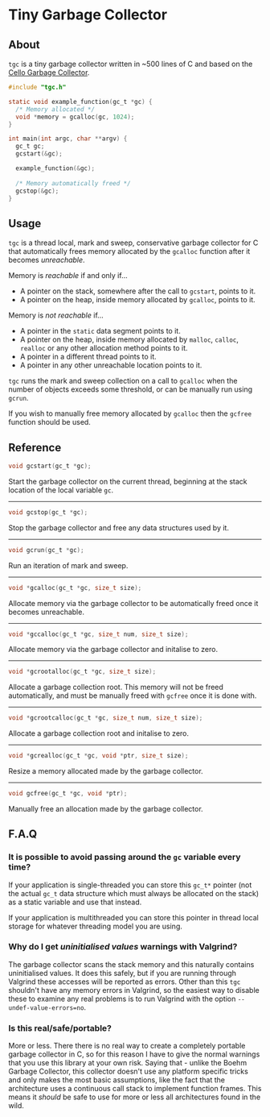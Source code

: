 Tiny Garbage Collector
======================

About
-----

`tgc` is a tiny garbage collector written in ~500 lines of C and based on the 
[Cello Garbage Collector](http://libcello.org/learn/garbage-collection).

```c
#include "tgc.h"

static void example_function(gc_t *gc) {
  /* Memory allocated */
  void *memory = gcalloc(gc, 1024);
}

int main(int argc, char **argv) {
  gc_t gc;
  gcstart(&gc);

  example_function(&gc);
  
  /* Memory automatically freed */
  gcstop(&gc);  
}
```

Usage
-----

`tgc` is a thread local, mark and sweep, conservative garbage collector for C 
that automatically frees memory allocated by the `gcalloc` function after it 
becomes _unreachable_.

Memory is _reachable_ if and only if...

* A pointer on the stack, somewhere after the call to `gcstart`, points to it.
* A pointer on the heap, inside memory allocated by `gcalloc`, points to it.

Memory is _not reachable_ if...

* A pointer in the `static` data segment points to it.
* A pointer on the heap, inside memory allocated by `malloc`, `calloc`, 
`realloc` or any other allocation method points to it.
* A pointer in a different thread points to it.
* A pointer in any other unreachable location points to it.

`tgc` runs the mark and sweep collection on a call to `gcalloc` when the number 
of objects exceeds some threshold, or can be manually run using `gcrun`.

If you wish to manually free memory allocated by `gcalloc` then the `gcfree` 
function should be used.




Reference
---------

```c
void gcstart(gc_t *gc);
```

Start the garbage collector on the current thread, beginning at the stack 
location of the local variable `gc`.

* * *

```c
void gcstop(gc_t *gc);
```

Stop the garbage collector and free any data structures used by it.

* * *

```c
void gcrun(gc_t *gc);
```

Run an iteration of mark and sweep.

* * * 

```c
void *gcalloc(gc_t *gc, size_t size);
```

Allocate memory via the garbage collector to be automatically freed once it
becomes unreachable.

* * *

```c
void *gccalloc(gc_t *gc, size_t num, size_t size);
```

Allocate memory via the garbage collector and initalise to zero.

* * *

```c
void *gcrootalloc(gc_t *gc, size_t size);
```

Allocate a garbage collection root. This memory will not be freed 
automatically, and must be manually freed with `gcfree` once it is done with.

* * *

```c
void *gcrootcalloc(gc_t *gc, size_t num, size_t size);
```

Allocate a garbage collection root and initalise to zero.

* * *

```c
void *gcrealloc(gc_t *gc, void *ptr, size_t size);
```

Resize a memory allocated made by the garbage collector.

* * *

```c
void gcfree(gc_t *gc, void *ptr);
```

Manually free an allocation made by the garbage collector.


F.A.Q
-----

### It is possible to avoid passing around the `gc` variable every time?

If your application is single-threaded you can store this `gc_t*` pointer 
(not the actual `gc_t` data structure which must always be allocated on the 
stack) as a static variable and use that instead.

If your application is multithreaded you can store this pointer in thread local
storage for whatever threading model you are using.

### Why do I get _uninitialised values_ warnings with Valgrind?

The garbage collector scans the stack memory and this naturally contains 
uninitialised values. It does this safely, but if you are running through 
Valgrind these accesses will be reported as errors. Other than this `tgc` 
shouldn't have any memory errors in Valgrind, so the easiest way to disable 
these to examine any real problems is to run Valgrind with the option 
`--undef-value-errors=no`.

### Is this real/safe/portable?

More or less. There there is no real way to create a completely portable 
garbage collector in C, so for this reason I have to give the normal warnings 
that you use this library at your own risk. Saying that - unlike the Boehm 
Garbage Collector, this collector doesn't use any platform specific tricks and 
only makes the most basic assumptions, like the fact that the architecture uses 
a continuous call stack to implement function frames. This means it _should_ be 
safe to use for more or less all architectures found in the wild.
